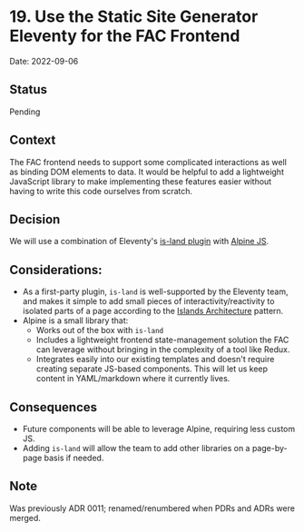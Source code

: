 # 19. Use the Static Site Generator Eleventy for the FAC Frontend

Date: 2022-09-06

## Status

Pending

## Context

The FAC frontend needs to support some complicated interactions as well as binding DOM elements to data. It would be helpful to add a lightweight JavaScript library to make implementing these features easier without having to write this code ourselves from scratch.


## Decision

We will use a combination of Eleventy's [is-land plugin](https://is-land.11ty.dev/) with [Alpine JS](https://alpinejs.dev/).

## Considerations:

* As a first-party plugin, `is-land` is well-supported by the Eleventy team, and makes it simple to add small pieces of interactivity/reactivity to isolated parts of a page according to the [Islands Architecture](https://www.patterns.dev/posts/islands-architecture/) pattern.
* Alpine is a small library that:
  * Works out of the box with `is-land`
  * Includes a lightweight frontend state-management solution the FAC can leverage without bringing in the complexity of a tool like Redux.
  * Integrates easily into our existing templates and doesn't require creating separate JS-based components. This will let us keep content in YAML/markdown where it currently lives.

## Consequences

* Future components will be able to leverage Alpine, requiring less custom JS.
* Adding `is-land` will allow the team to add other libraries on a page-by-page basis if needed.

## Note
Was previously ADR 0011; renamed/renumbered when PDRs and ADRs were merged.
